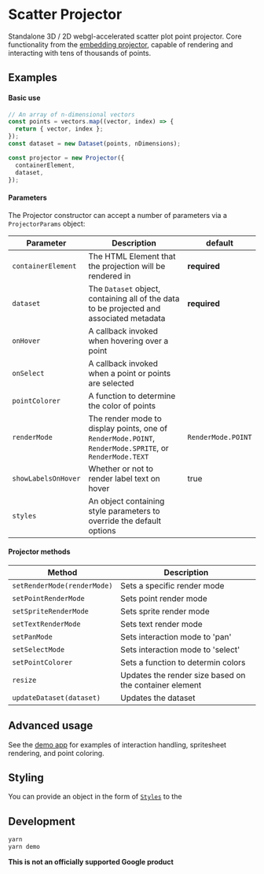 # Scatter Projector

Standalone 3D / 2D webgl-accelerated scatter plot point projector. Core functionality from the [embedding projector](http://projector.tensorflow.org), capable of rendering and interacting with tens of thousands of points.

## Examples

#### Basic use

```javascript
// An array of n-dimensional vectors
const points = vectors.map((vector, index) => {
  return { vector, index };
});
const dataset = new Dataset(points, nDimensions);

const projector = new Projector({
  containerElement,
  dataset,
});
```

#### Parameters

The Projector constructor can accept a number of parameters via a `ProjectorParams` object:

| Parameter           | Description                                                                                             | default            |
| ------------------- | ------------------------------------------------------------------------------------------------------- | ------------------ |
| `containerElement`  | The HTML Element that the projection will be rendered in                                                | **required**       |
| `dataset`           | The `Dataset` object, containing all of the data to be projected and associated metadata                | **required**       |
| `onHover`           | A callback invoked when hovering over a point                                                           |                    |
| `onSelect`          | A callback invoked when a point or points are selected                                                  |                    |
| `pointColorer`      | A function to determine the color of points                                                             |                    |
| `renderMode`        | The render mode to display points, one of `RenderMode.POINT`, `RenderMode.SPRITE`, or `RenderMode.TEXT` | `RenderMode.POINT` |
| `showLabelsOnHover` | Whether or not to render label text on hover                                                            | true               |
| `styles`            | An object containing style parameters to override the default options                                   |                    |

#### Projector methods

| Method                      | Description                                            |
| --------------------------- | ------------------------------------------------------ |
| `setRenderMode(renderMode)` | Sets a specific render mode                            |
| `setPointRenderMode`        | Sets point render mode                                 |
| `setSpriteRenderMode`       | Sets sprite render mode                                |
| `setTextRenderMode`         | Sets text render mode                                  |
| `setPanMode`                | Sets interaction mode to 'pan'                         |
| `setSelectMode`             | Sets interaction mode to 'select'                      |
| `setPointColorer`           | Sets a function to determin colors                     |
| `resize`                    | Updates the render size based on the container element |
| `updateDataset(dataset)`    | Updates the dataset                                    |

## Advanced usage

See the [demo app](./demo/index.ts) for examples of interaction handling, spritesheet rendering, and point coloring.

## Styling

You can provide an object in the form of [`Styles`](./src/styles.ts) to the

## Development

```bash
yarn
yarn demo
```

**This is not an officially supported Google product**
